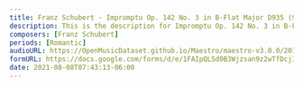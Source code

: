 ```yaml
---
title: Franz Schubert - Impromptu Op. 142 No. 3 in B-Flat Major D935 (9)
description: This is the description for Impromptu Op. 142 No. 3 in B-Flat Major D935 by Franz Schubert
composers: [Franz Schubert]
periods: [Romantic]
audioURL: https://OpenMusicDataset.github.io/Maestro/maestro-v3.0.0/2011/MIDI-Unprocessed_17_R2_2011_MID--AUDIO_R2-D5_04_Track04_wav.midi
formURL: https://docs.google.com/forms/d/e/1FAIpQLSd0B3Wjzsan9z2wTfDcjIgXrV8hLYciDs_xJWZFg5005JVXfg/viewform
date: 2021-08-08T07:43:13-06:00
---
```

